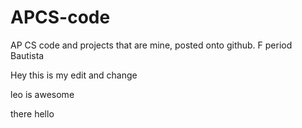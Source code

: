 # APCS-code
AP CS code and projects that are mine, posted onto github. F period Bautista

Hey this is my edit and change

leo is awesome <not>

there <if you can see this> hello
